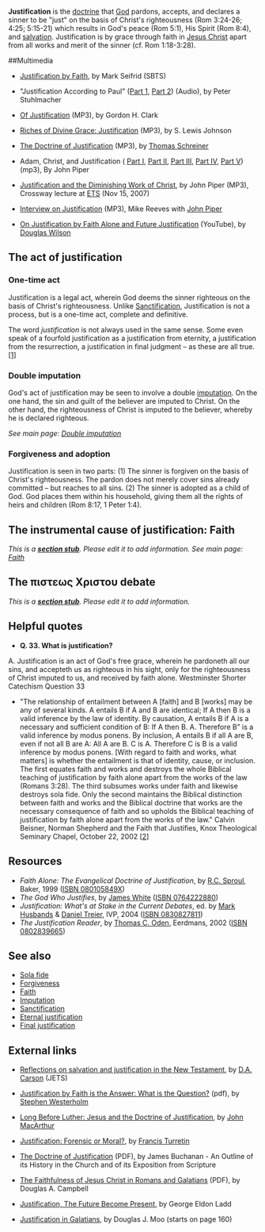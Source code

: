 **Justification** is the [doctrine](Doctrine "Doctrine") that
[God](God "God") pardons, accepts, and declares a sinner to be
"just" on the basis of Christ's righteousness (Rom 3:24-26; 4:25;
5:15-21) which results in God's peace (Rom 5:1), His Spirit (Rom
8:4), and [salvation](Salvation "Salvation"). Justification is by
grace through faith in [Jesus Christ](Jesus_Christ "Jesus Christ")
apart from all works and merit of the sinner (cf. Rom 1:18-3:28).

##Multimedia

-   [Justification by Faith](http://www.sbts.edu/MP3/Speakers/20000216seifrid.mp3),
    by Mark Seifrid (SBTS)

-   "Justification According to Paul"
    ([Part 1](http://www.sbts.edu/resources/lectures/gheens/justification-according-to-paul-part-1/),
    [Part 2](http://www.sbts.edu/resources/lectures/gheens/justification-according-to-paul-part-2/))
    (Audio), by Peter Stuhlmacher
-   [Of Justification](http://www.trinitylectures.org/MP3/hh._XI_Justification.mp3)
    (MP3), by Gordon H. Clark
-   [Riches of Divine Grace: Justification](http://www.believerschapeldallas.org/audio/slj-69_systematic-theology/046_SLJ_69_32K.mp3)
    (MP3), by S. Lewis Johnson
-   [The Doctrine of Justification](http://www.reclaimingthemind.org/content/files/CWS/CWS_Dr_Tom_Schreiner.mp3)
    (MP3), by [Thomas Schreiner](Thomas_Schreiner "Thomas Schreiner")
-   Adam, Christ, and Justification (
    [Part I](http://www.desiringgod.org/download.php?file=http://www.desiringgod.org/media/audio/2000/20000618.mp3),
    [Part II](http://www.desiringgod.org/download.php?file=http://www.desiringgod.org/media/audio/2000/20000625.mp3),
    [Part III](http://www.desiringgod.org/download.php?file=http://www.desiringgod.org/media/audio/2000/20000702.mp3),
    [Part IV](http://www.desiringgod.org/download.php?file=http://www.desiringgod.org/media/audio/2000/20000820.mp3),
    [Part V](http://www.desiringgod.org/download.php?file=http://www.desiringgod.org/media/audio/2000/20000827.mp3))
    (mp3), By John Piper
-   [Justification and the Diminishing Work of Christ](http://www.desiringgod.org/download.php?file=http://www.desiringgod.org/media/audio/2007/20071114.mp3),
    by John Piper (MP3), Crossway lecture at [ETS](ETS "ETS") (Nov 15,
    2007)
-   [Interview on Justification](http://theologynetwork.org/christian-beliefs/justification/starting-out/table-talk-4--justification.htm)
    (MP3), Mike Reeves with [John Piper](John_Piper "John Piper")
-   [On Justification by Faith Alone and Future Justification](http://www.youtube.com/watch?v=u5XPu8_gqj4&feature=related)
    (YouTube), by [Douglas Wilson](Douglas_Wilson "Douglas Wilson")

## The act of justification

### One-time act

Justification is a legal act, wherein God deems the sinner
righteous on the basis of Christ's righteousness. Unlike
[Sanctification](Sanctification "Sanctification"), Justification is
not a process, but is a one-time act, complete and definitive.

The word *justification* is not always used in the same sense. Some
even speak of a fourfold justification as a justification from
eternity, a justification from the resurrection, a justification in
final judgment – as these are all
true.[[1]](http://www.seeking4truth.com/21.htm)

### Double imputation

God's act of justification may be seen to involve a double
[imputation](Imputation "Imputation"). On the one hand, the sin and
guilt of the believer are imputed to Christ. On the other hand, the
righteousness of Christ is imputed to the believer, whereby he is
declared righteous.

*See main page: [Double imputation](Double_imputation "Double imputation")*
### Forgiveness and adoption

Justification is seen in two parts: (1) The sinner is forgiven on
the basis of Christ's righteousness. The pardon does not merely
cover sins already committed – but reaches to all sins. (2) The
sinner is adopted as a child of God. God places them within his
household, giving them all the rights of heirs and children (Rom
8:17, 1 Peter 1:4).

## The instrumental cause of justification: Faith

*This is a **[section stub](http://www.theopedia.com/Category:Theopedia_sectionstubs "Category:Theopedia sectionstubs")**. Please edit it to add information.*
*See main page: [Faith](Faith "Faith")*
## The πιστεως Χριστου debate

*This is a **[section stub](http://www.theopedia.com/Category:Theopedia_sectionstubs "Category:Theopedia sectionstubs")**. Please edit it to add information.*
## Helpful quotes

-   **Q. 33. What is justification?**

A. Justification is an act of God's free grace, wherein he
pardoneth all our sins, and accepteth us as righteous in his sight,
only for the righteousness of Christ imputed to us, and received by
faith alone. Westminster Shorter Catechism Question 33

-   "The relationship of entailment between A [faith] and B [works]
    may be any of several kinds. A entails B if A and B are identical;
    If A then B is a valid inference by the law of identity. By
    causation, A entails B if A is a necessary and sufficient condition
    of B: If A then B. A. Therefore B” is a valid inference by modus
    ponens. By inclusion, A entails B if all A are B, even if not all B
    are A: All A are B. C is A. Therefore C is B is a valid inference
    by modus ponens. [With regard to faith and works, what matters] is
    whether the entailment is that of identity, cause, or inclusion.
    The first equates faith and works and destroys the whole Biblical
    teaching of justification by faith alone apart from the works of
    the law (Romans 3:28). The third subsumes works under faith and
    likewise destroys sola fide. Only the second maintains the Biblical
    distinction between faith and works and the Biblical doctrine that
    works are the necessary consequence of faith and so upholds the
    Biblical teaching of justification by faith alone apart from the
    works of the law." Calvin Beisner, Norman Shepherd and the Faith
    that Justifies, Knox Theological Seminary Chapel, October 22, 2002
    [[2]](http://www.ecalvinbeisner.com/freearticles/WhatIstheFaiththatJustifies.pdf)

## Resources

-   *Faith Alone: The Evangelical Doctrine of Justification*, by
    [R.C. Sproul](R.C._Sproul "R.C. Sproul"), Baker, 1999
    ([ISBN 080105849X](http://www.theopedia.com/Special:BookSources/080105849X))
-   *The God Who Justifies*, by
    [James White](James_White "James White")
    ([ISBN 0764222880](http://www.theopedia.com/Special:BookSources/0764222880))
-   *Justification: What's at Stake in the Current Debates*, ed. by
    [Mark Husbands](Mark_Husbands "Mark Husbands") &
    [Daniel Treier](Daniel_Treier "Daniel Treier"), IVP, 2004
    ([ISBN 0830827811](http://www.theopedia.com/Special:BookSources/0830827811))
-   *The Justification Reader*, by
    [Thomas C. Oden](Thomas_C._Oden "Thomas C. Oden"), Eerdmans, 2002
    ([ISBN 0802839665](http://www.theopedia.com/Special:BookSources/0802839665))

## See also

-   [Sola fide](Sola_fide "Sola fide")
-   [Forgiveness](Forgiveness "Forgiveness")
-   [Faith](Faith "Faith")
-   [Imputation](Imputation "Imputation")
-   [Sanctification](Sanctification "Sanctification")
-   [Eternal justification](Eternal_justification "Eternal justification")
-   [Final justification](Final_justification "Final justification")

## External links

-   [Reflections on salvation and justification in the New Testament](http://www.findarticles.com/p/articles/mi_qa3817/is_199712/ai_n8773936/print),
    by [D.A. Carson](D.A._Carson "D.A. Carson") (JETS)
-   [Justification by Faith is the Answer: What is the Question?](http://www.ctsfw.net/media/pdfs/westerholmjustification.pdf)
    (pdf), by
    [Stephen Westerholm](Stephen_Westerholm "Stephen Westerholm")
-   [Long Before Luther: Jesus and the Doctrine of Justification](http://www.biblebb.com/files/MAC/justification.htm),
    by [John MacArthur](John_MacArthur "John MacArthur")
-   [Justification: Forensic or Moral?](http://reformedperspectives.org/newfiles/fra_turretin/TH.Turretin.justification.html),
    by [Francis Turretin](Francis_Turretin "Francis Turretin")
-   [The Doctrine of Justification](http://www.rpts.edu/media/DoctrineofJustification-Buchanan.pdf)
    (PDF), by James Buchanan - An Outline of its History in the Church
    and of its Exposition from Scripture
-   [The Faithfulness of Jesus Christ in Romans and Galatians](http://www.westmont.edu/~fisk/paulandscripture/Campbell_Faithfulness_of_Jesus_Christ.pdf)
    (PDF), by Douglas A. Campbell

-   [Justification, The Future Become Present](http://spurgeon.wordpress.com/2011/02/12/justification-the-future-become-present/),
    by George Eldon Ladd

-   [Justification in Galatians](http://static.crossway.org/excerpt/understanding-the-times/understanding-the-times-download.pdf),
    by Douglas J. Moo (starts on page 160)



